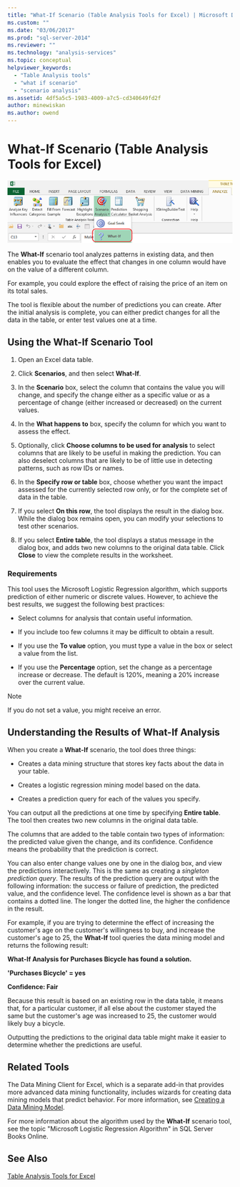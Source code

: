 ```yaml
---
title: "What-If Scenario (Table Analysis Tools for Excel) | Microsoft Docs"
ms.custom: ""
ms.date: "03/06/2017"
ms.prod: "sql-server-2014"
ms.reviewer: ""
ms.technology: "analysis-services"
ms.topic: conceptual
helpviewer_keywords: 
  - "Table Analysis tools"
  - "what if scenario"
  - "scenario analysis"
ms.assetid: 4df5a5c5-1983-4009-a7c5-cd340649fd2f
author: minewiskan
ms.author: owend
---
```

# What-If Scenario (Table Analysis Tools for Excel)
  ![What If Scenario button in Table Analysis tools](media/tat-whatif.gif "What If Scenario button in Table Analysis tools")

 The **What-If** scenario tool analyzes patterns in existing data, and then enables you to evaluate the effect that changes in one column would have on the value of a different column.

 For example, you could explore the effect of raising the price of an item on its total sales.

 The tool is flexible about the number of predictions you can create. After the initial analysis is complete, you can either predict changes for all the data in the table, or enter test values one at a time.

## Using the What-If Scenario Tool

1.  Open an Excel data table.

2.  Click **Scenarios**, and then select **What-If**.

3.  In the **Scenario** box, select the column that contains the value you will change, and specify the change either as a specific value or as a percentage of change (either increased or decreased) on the current values.

4.  In the **What happens to** box, specify the column for which you want to assess the effect.

5.  Optionally, click **Choose columns to be used for analysis** to select columns that are likely to be useful in making the prediction. You can also deselect columns that are likely to be of little use in detecting patterns, such as row IDs or names.

6.  In the **Specify row or table** box, choose whether you want the impact assessed for the currently selected row only, or for the complete set of data in the table.

7.  If you select **On this row**, the tool displays the result in the dialog box. While the dialog box remains open, you can modify your selections to test other scenarios.

8.  If you select **Entire table**, the tool displays a status message in the dialog box, and adds two new columns to the original data table. Click **Close** to view the complete results in the worksheet.

### Requirements
 This tool uses the Microsoft Logistic Regression algorithm, which supports prediction of either numeric or discrete values. However, to achieve the best results, we suggest the following best practices:

-   Select columns for analysis that contain useful information.

-   If you include too few columns it may be difficult to obtain a result.

-   If you use the **To value** option, you must type a value in the box or select a value from the list.

-   If you use the **Percentage** option, set the change as a percentage increase or decrease. The default is 120%, meaning a 20% increase over the current value.

> [!NOTE]
>  If you do not set a value, you might receive an error.

## Understanding the Results of What-If Analysis
 When you create a **What-If** scenario, the tool does three things:

-   Creates a data mining structure that stores key facts about the data in your table.

-   Creates a logistic regression mining model based on the data.

-   Creates a prediction query for each of the values you specify.

 You can output all the predictions at one time by specifying **Entire table**. The tool then creates two new columns in the original data table.

 The columns that are added to the table contain two types of information: the predicted value given the change, and its confidence. Confidence means the probability that the prediction is correct.

 You can also enter change values one by one in the dialog box, and view the predictions interactively. This is the same as creating a *singleton prediction query*. The results of the prediction query are output with the following information: the success or failure of prediction, the predicted value, and the confidence level. The confidence level is shown as a bar that contains a dotted line. The longer the dotted line, the higher the confidence in the result.

 For example, if you are trying to determine the effect of increasing the customer's age on the customer's willingness to buy, and increase the customer's age to 25, the **What-If** tool queries the data mining model and returns the following result:

 **What-If Analysis for Purchases Bicycle has found a solution.**

 **'Purchases Bicycle' = yes**

 **Confidence: Fair**

 Because this result is based on an existing row in the data table, it means that, for a particular customer, if all else about the customer stayed the same but the customer's age was increased to 25, the customer would likely buy a bicycle.

 Outputting the predictions to the original data table might make it easier to determine whether the predictions are useful.

## Related Tools
 The Data Mining Client for Excel, which is a separate add-in that provides more advanced data mining functionality, includes wizards for creating data mining models that predict behavior. For more information, see [Creating a Data Mining Model](creating-a-data-mining-model.md).

 For more information about the algorithm used by the **What-If** scenario tool, see the topic "Microsoft Logistic Regression Algorithm" in SQL Server Books Online.

## See Also
 [Table Analysis Tools for Excel](table-analysis-tools-for-excel.md)


